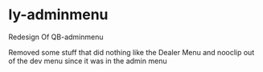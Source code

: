 # ly-adminmenu
Redesign Of QB-adminmenu 

Removed some stuff that did nothing like the Dealer Menu and nooclip out of the dev menu since it was in the admin menu

